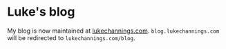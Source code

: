 # Luke's blog

My blog is now maintained at [lukechannings.com](https://github.com/LukeChannings/lukechannings.com). `blog.lukechannings.com` will be redirected to `lukechannings.com/blog`.
